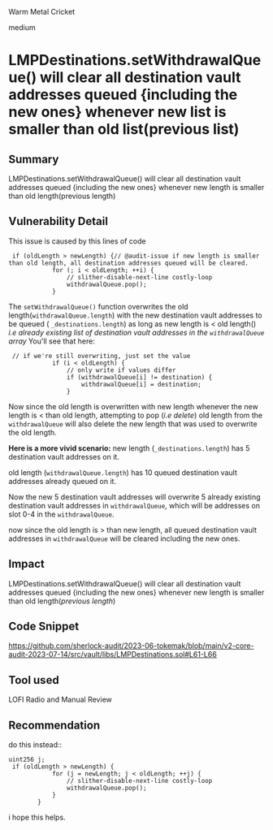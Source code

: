 Warm Metal Cricket

medium

# LMPDestinations.setWithdrawalQueue() will clear all destination vault addresses queued {including the new ones} whenever new list is smaller than old list(previous list)

## Summary
LMPDestinations.setWithdrawalQueue() will clear all destination vault addresses queued {including the new ones} whenever new length is smaller than old length(previous length)

## Vulnerability Detail
This issue is caused by this lines of code
```solidity
 if (oldLength > newLength) {// @audit-issue if new length is smaller than old length, all destination addresses queued will be cleared.
            for (; i < oldLength; ++i) {
                // slither-disable-next-line costly-loop
                withdrawalQueue.pop();
            }
```

The `setWithdrawalQueue()`  function overwrites the old length(`withdrawalQueue.length`) with the new destination vault addresses to be queued ( `_destinations.length`) as long as new length is < old length() _i.e already existing list of destination vault addresses in the `withdrawalQueue` array_
You'll see that here:
```solidity
 // if we're still overwriting, just set the value
            if (i < oldLength) {
                // only write if values differ
                if (withdrawalQueue[i] != destination) {
                    withdrawalQueue[i] = destination;
                }
```
Now since the old length is overwritten with new length whenever the new length is < than old length, attempting to pop (_i.e delete_) old length from the `withdrawalQueue` will also delete the new length that was used to overwrite the old length.


**Here is a more vivid scenario:**
new length (`_destinations.length`) has 5 destination vault addresses on it.

old length (`withdrawalQueue.length`) has 10 queued destination vault addresses already queued on it.

Now the new 5 destination vault addresses will overwrite 5 already existing destination vault addresses in `withdrawalQueue`, which will be addresses on slot 0-4 in the `withdrawalQueue`.

now since the old length is > than new length, all queued destination vault addresses in `withdrawalQueue` will be cleared including the new ones.

## Impact
LMPDestinations.setWithdrawalQueue() will clear all destination vault addresses queued {including the new ones} whenever new length is smaller than old length(_previous length_)

## Code Snippet
https://github.com/sherlock-audit/2023-06-tokemak/blob/main/v2-core-audit-2023-07-14/src/vault/libs/LMPDestinations.sol#L61-L66
## Tool used

LOFI Radio and Manual Review

## Recommendation

do this  instead::
```solidity
uint256 j;
 if (oldLength > newLength) {
            for (j = newLength; j < oldLength; ++j) {
                // slither-disable-next-line costly-loop
                withdrawalQueue.pop();
            }
        }
```

i hope this helps.